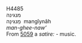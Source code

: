 <body>
  <p>H4485<br>  מנגּינה  <br> מַנגִּינָה  ‎  mangı̂ynâh  <br><i>man-ghee-naw‘ </i><br>From <a href="h5059.htm">5059</a>  a <i>satire: - </i>music.<br></p>
 </body>